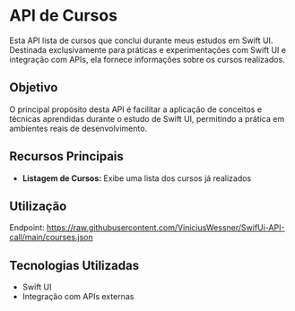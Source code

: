 # API de Cursos

Esta API lista de cursos que conclui durante meus estudos em Swift UI. Destinada exclusivamente para práticas e experimentações com Swift UI e integração com APIs, ela fornece informações sobre os cursos realizados.

## Objetivo

O principal propósito desta API é facilitar a aplicação de conceitos e técnicas aprendidas durante o estudo de Swift UI, permitindo a prática em ambientes reais de desenvolvimento.

## Recursos Principais

- **Listagem de Cursos:** Exibe uma lista dos cursos já realizados

## Utilização

Endpoint:
https://raw.githubusercontent.com/ViniciusWessner/SwifUi-API-call/main/courses.json

## Tecnologias Utilizadas

- Swift UI
- Integração com APIs externas
